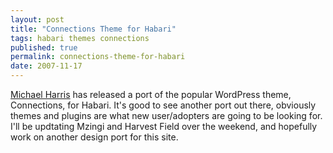 ```yaml
---
layout: post
title: "Connections Theme for Habari"
tags: habari themes connections
published: true
permalink: connections-theme-for-habari
date: 2007-11-17
---
```


<a href="http://www.twofishcreative.com/michael/blog/2007/11/17/habari-theme-connections-01alpha-released/">Michael Harris</a> has released a port of the popular WordPress theme, Connections, for Habari.  It's good to see another port out there, obviously themes and plugins are what new user/adopters are going to be looking for.  I'll be updtating Mzingi and Harvest Field over the weekend, and hopefully work on another design port for this site.
